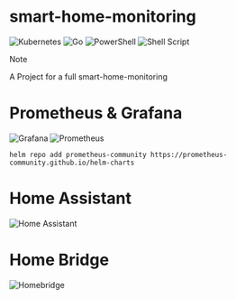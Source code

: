 # smart-home-monitoring
![Kubernetes](https://img.shields.io/badge/kubernetes-%23326ce5.svg?style=for-the-badge&logo=kubernetes&logoColor=white)
![Go](https://img.shields.io/badge/go-%2300ADD8.svg?style=for-the-badge&logo=go&logoColor=white)
![PowerShell](https://img.shields.io/badge/PowerShell-%235391FE.svg?style=for-the-badge&logo=powershell&logoColor=white)
![Shell Script](https://img.shields.io/badge/shell_script-%23121011.svg?style=for-the-badge&logo=gnu-bash&logoColor=white)
> [!NOTE]
> A Project for a full smart-home-monitoring




# Prometheus & Grafana
![Grafana](https://img.shields.io/badge/grafana-%23F46800.svg?style=for-the-badge&logo=grafana&logoColor=white)
![Prometheus](https://img.shields.io/badge/Prometheus-E6522C?style=for-the-badge&logo=Prometheus&logoColor=white)
```shell
helm repo add prometheus-community https://prometheus-community.github.io/helm-charts
``` 

# Home Assistant
![Home Assistant](https://img.shields.io/badge/home%20assistant-%2341BDF5.svg?style=for-the-badge&logo=home-assistant&logoColor=white)

# Home Bridge
![Homebridge](https://img.shields.io/badge/homebridge-%23491F59.svg?style=for-the-badge&logo=homebridge&logoColor=white)